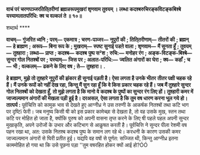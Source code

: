**वाचं परं चरणपञ्जरतिति्तरीणां** **ब्रह्मन्नरूपमुखरां शृणवाम तुवयम् ।** **लब्धा कदश्बरुचिरङ्कविटङ्कबिश्बे** **यस्यामलातपरिधि: क्व च वल्कलं ते ॥ १०॥** 

शब्दार्थ **** 

**वाचम्—** **गुंजरित ध्वनि** **; परम्—** **एकमात्र** **; चरण-पञ्जर—** **नूपुरों की** **; तिति्तरीणाम्—** **तीतरों की** **; ब्रह्मन्—** **हे ब्राह्मण** **; अरूप—** **बिना रूप के** **; मुखराम्—** **स्पष्ट सुनाई पडऩे वाला** **; शृणवाम—** **मैं सुनता हूँ** **; तुवयम्—** **तुश्हारा** **; लब्धा—** **प्राप्त** **; कदश्ब—** **कदश्ब** **पुष्प स²श** **; रुचि:—** **मनोहर रंग** **; अङ्क-विटङ्क-बिश्बे—** **सुन्दर गोल नितश्बों पर** **; यस्याम्—** **जिस पर** **; अलात-परिधि:—** **ज्वलित** **अंगारों का घेरा** **; क्व—** **कहाँ** **; च—** **भी** **; वल्कलम्—** **ढकने के लिए वष** **; ते—** **तुश्हारा।** **.** 

**हे ब्राह्मण, मुझे तो तुश्हारे नूपुरों की झंकार ही सुनाई पड़ती है। ऐसा लगता है उनके भीतर** **तीतर पक्षी चहक रहे हैं। मैं उनके रूपों को नहीं देख रहा, किन्तु मैं सुन रहा हूँ कि वे किस** **प्रकार चहक रहे हैं। जब मैं तुश्हारे सुन्दर गोल नितश्बों को देखता हूँ, तो मुझे लगता है कि मानो** **वे कदश्ब के पुष्पों का सुन्दर रंग लिए हों। तुश्हारी कमर में जाज्वल्यमान अंगारों की मेखला पड़ी** **हुई है। दरअसल, ऐसा लगता है कि तुम वष धारण करना भूल गये हो।** **तात्पर्य :** पूर्वचित्ति को कामुक भाव से देखते हुए आग्नीध्र ने उस तरुणी के आकर्षक नितश्बों तथा कटि भाग पर दृष्टिï फेरी। जब मनुष्य किसी षी को इस प्रकार कामेच्छा से देखता है, तो वह उसके मुख, स्तन तथा कटि पर मोहित हो जाता है, क्योंकि पुरुष को अपनी वासना तृप्त करने के लिए षी पहले पहल अपनी सुन्दर मुखाकृति, अपने  उरोजों के उभार और कटिभाग से आकॢषत करती है। पूर्वचित्ति ने सुन्दर पीला रेशमी वष पहन रखा था, अत: उसके नितश्ब कदश्ब पुष्प के समान लग रहे थे। करधनी के कारण उसकी कमर जाज्वल्यमान अंगारों से घिरी प्रतीत हुई। यद्यपि वह वषों से पूर्णत: सज्जित थी, किन्तु आग्नीध्र इतना काममोहित हो गया था कि उसे पूछना पड़ा ''तुम वषरहित होकर क्यों आई हो?ÓÓ  